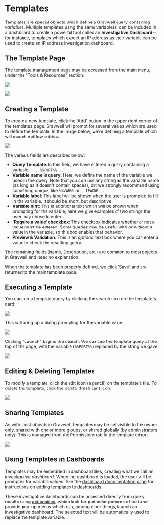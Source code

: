 # Templates

Templates are special objects which define a Gravwell query containing *variables*. Multiple templates using the same variable(s) can be included in a dashboard to create a powerful tool called an **Investigative Dashboard**--for instance, templates which expect an IP address as their variable can be used to create an IP address investigation dashboard.

## The Template Page

The template management page may be accessed from the main menu, under the "Tools & Resources" section:

![](template-menu.png)

![](template-page.png)

## Creating a Template

To create a new template, click the 'Add' button in the upper right corner of the templates page. Gravwell will prompt for several values which are used to define the template. In the image below, we're defining a template which will search netflow entries.

![](new-template.png)

The various fields are described below:

* **Query Template**: In this field, we have entered a query containing a variable: `... %%PORT%% ... `.
* **Variable name in query**: Here, we define the name of the variable we used in the query. Note that you *can* use any string as the variable name (as long as it doesn't contain spaces), but we strongly recommend using something unique, like `%%VAR%%` or `__IPADDR__`.
* **Variable label**: This label will be shown when the user is prompted to fill in the variable. It should be short, but descriptive.
* **Variable hint**: This is additional text which will be shown when prompting for the variable; here we give examples of two strings the user may chose to enter.
* **'Require a value' checkbox**: This checkbox indicates whether or not a value *must* be entered. Some queries may be useful with or without a value in the variable, so this box enables that behavior.
* **Preview & Validation**: This is an *optional* text box where you can enter a value to check the resulting query. 

The remaining fields (Name, Description, etc.) are common to most objects in Gravwell and need no explanation.

When the template has been properly defined, we click 'Save' and are returned to the main template page.

## Executing a Template

You can run a template query by clicking the search icon on the template's card:

![](run-template.png)

This will bring up a dialog prompting for the variable value:

![](template-prompt.png)

Clicking "Launch" begins the search. We can see the template query at the top of the page, with the variable (`%%PORT%%`) replaced by the string we gave:

![](template-results.png)

## Editing & Deleting Templates

To modify a template, click the edit icon (a pencil) on the template's tile. To delete the template, click the delete (trash can) icon.

![](edit-delete.png)

## Sharing Templates

As with most objects in Gravwell, templates may be set visible to the owner only, shared with one or more groups, or shared globally (by administrators only). This is managed from the Permissions tab in the template editor:

![](permissions.png)

## Using Templates in Dashboards

Templates may be embedded in dashboard tiles, creating what we call an *investigative dashboard*. When the dashboard is loaded, the user will be prompted for variable values. See the [dashboard documentation page](#!gui/dashboards/dashboards.md) for instructions on adding templates to dashboards.

These investigative dashboards can be accessed directly from query results using [actionables](/gui/actionables/actionables.md), which look for particular patterns of text and provide pop-up menus which can, among other things, launch an investigative dashboard. The selected text will be automatically used to replace the template variable.